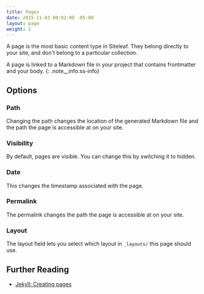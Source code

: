 ```yaml
---
title: Pages
date: 2015-11-03 08:02:00 -05:00
layout: page
weight: 1
---
```


A page is the most basic content type in Siteleaf. They belong directly to your site, and don't belong to a particular collection.

A page is linked to a Markdown file in your project that contains frontmatter and your body.
{: .note__info.ss-info}

## Options

### Path

Changing the path changes the location of the generated Markdown file and the path the page is accessible at on your site.

### Visibility

By default, pages are visible. You can change this by switching it to hidden.

### Date

This changes the timestamp associated with the page.

### Permalink

The permalink changes the path the page is accessible at on your site.

### Layout

The layout field lets you select which layout in `_layouts/` this page should use.

## Further Reading

- [Jekyll: Creating pages](http://jekyllrb.com/docs/pages/)
